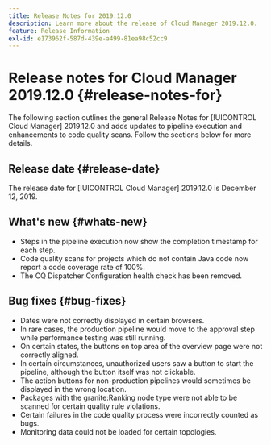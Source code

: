 ```yaml
---
title: Release Notes for 2019.12.0
description: Learn more about the release of Cloud Manager 2019.12.0.
feature: Release Information
exl-id: e173962f-587d-439e-a499-81ea98c52cc9
---
```

# Release notes for Cloud Manager 2019.12.0 {#release-notes-for}

The following section outlines the general Release Notes for [!UICONTROL Cloud Manager] 2019.12.0 and adds updates to pipeline execution and enhancements to code quality scans.
Follow the sections below for more details.

## Release date {#release-date}

The release date for [!UICONTROL Cloud Manager] 2019.12.0 is December 12, 2019.

## What's new {#whats-new}

* Steps in the pipeline execution now show the completion timestamp for each step.
* Code quality scans for projects which do not contain Java code now report a code coverage rate of 100%.
* The CQ Dispatcher Configuration health check has been removed.

## Bug fixes {#bug-fixes}

* Dates were not correctly displayed in certain browsers.
* In rare cases, the production pipeline would move to the approval step while performance testing was still running.
* On certain states, the buttons on top area of the overview page were not correctly aligned.
* In certain circumstances, unauthorized users saw a button to start the pipeline, although the button itself was not clickable.
* The action buttons for non-production pipelines would sometimes be displayed in the wrong location.
* Packages with the granite:Ranking node type were not able to be scanned for certain quality rule violations.
* Certain failures in the code quality process were incorrectly counted as bugs.
* Monitoring data could not be loaded for certain topologies.
